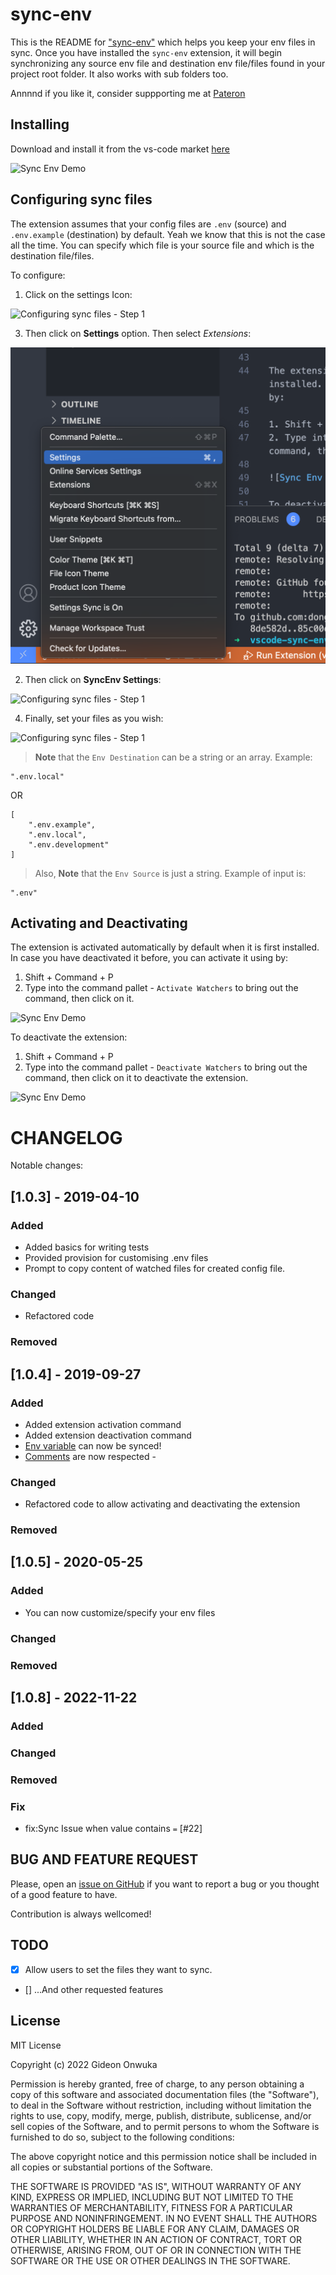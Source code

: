 # sync-env

This is the README for [&#34;sync-env&#34;](https://marketplace.visualstudio.com/items?itemName=dongido.sync-env) which helps you keep your env files in sync. Once you have installed the `sync-env` extension, it will begin synchronizing any source env file and destination env file/files found in your project root folder. It also works with sub folders too.

Annnnd if you like it, consider suppporting me at [Pateron](https://www.patreon.com/dongido)

## Installing

Download and install it from the vs-code market [here](https://marketplace.visualstudio.com/items?itemName=dongido.sync-env)

![Sync Env Demo](./images/sync-env.gif)

## Configuring sync files

The extension assumes that your config files are `.env` (source) and `.env.example` (destination) by default. Yeah we know that this is not the case all the time. You can specify which file is your source file and which is the destination file/files.

To configure:

1. Click on the settings Icon:

![Configuring sync files - Step 1](./images/Sync-env-step-1.png)

3. Then click on **Settings** option. Then select *Extensions*:

![Configuring sync files - Step 1](./images/sub-settings.png)

2. Then click on **SyncEnv Settings**:

![Configuring sync files - Step 1](./images/Sync-env-step-2.png)

4. Finally, set your files as you wish:

![Configuring sync files - Step 1](./images/Sync-env-step-3.png)

> **Note** that the `Env Destination` can be a string or an array. Example:

```
".env.local"
```

OR

```
[
    ".env.example",
    ".env.local",
    ".env.development"
]
```

> Also, **Note** that the `Env Source` is just a string. Example of input is:

```
".env"
```

## Activating and Deactivating

The extension is activated automatically by default when it is first installed. In case you have deactivated it before, you can activate it using by:

1. Shift + Command + P
2. Type into the command pallet - `Activate Watchers` to bring out the command, then click on it.

![Sync Env Demo](./images/activate.png)

To deactivate the extension:

1. Shift + Command + P
2. Type into the command pallet - `Deactivate Watchers` to bring out the command, then click on it to deactivate the extension.

![Sync Env Demo](./images/deactivate.png)

# CHANGELOG

Notable changes:

## [1.0.3] - 2019-04-10

### Added

- Added basics for writing tests
- Provided provision for customising .env files
- Prompt to copy content of watched files for created config file.

### Changed

- Refactored code

### Removed

## [1.0.4] - 2019-09-27

### Added

- Added extension activation command
- Added extension deactivation command
- [Env variable](https://github.com/dongido001/vscode-sync-env/issues/3) can now be synced!
- [Comments](https://github.com/dongido001/vscode-sync-env/issues/2) are now respected -

### Changed

- Refactored code to allow activating and deactivating the extension

### Removed

## [1.0.5] - 2020-05-25

### Added

- You can now customize/specify your env files

### Changed

### Removed


## [1.0.8] - 2022-11-22

### Added

### Changed

### Removed

### Fix

* fix:Sync Issue when value contains `=` [#22]

## BUG AND FEATURE REQUEST

Please, open an [issue on GitHub](https://github.com/dongido001/vscode-sync-env/issues) if you want to report a bug or you thought of a good feature to have.

Contribution is always wellcomed!

## TODO

- [X] Allow users to set the files they want to sync.

- [] ...And other requested features

## License

MIT License

Copyright (c) 2022 Gideon Onwuka

Permission is hereby granted, free of charge, to any person obtaining a copy
of this software and associated documentation files (the "Software"), to deal
in the Software without restriction, including without limitation the rights
to use, copy, modify, merge, publish, distribute, sublicense, and/or sell
copies of the Software, and to permit persons to whom the Software is
furnished to do so, subject to the following conditions:

The above copyright notice and this permission notice shall be included in all
copies or substantial portions of the Software.

THE SOFTWARE IS PROVIDED "AS IS", WITHOUT WARRANTY OF ANY KIND, EXPRESS OR
IMPLIED, INCLUDING BUT NOT LIMITED TO THE WARRANTIES OF MERCHANTABILITY,
FITNESS FOR A PARTICULAR PURPOSE AND NONINFRINGEMENT. IN NO EVENT SHALL THE
AUTHORS OR COPYRIGHT HOLDERS BE LIABLE FOR ANY CLAIM, DAMAGES OR OTHER
LIABILITY, WHETHER IN AN ACTION OF CONTRACT, TORT OR OTHERWISE, ARISING FROM,
OUT OF OR IN CONNECTION WITH THE SOFTWARE OR THE USE OR OTHER DEALINGS IN THE
SOFTWARE.

